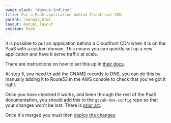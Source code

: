 ```yaml
---
owner_slack: "#govuk-2ndline"
title: Put a PaaS application behind Cloudfront CDN
parent: /manual.html
layout: manual_layout
section: PaaS
---
```

It is possible to put an application behind a Cloudfront CDN when it is on the PaaS with a custom domain. This means you can quickly set up a new application and have it serve traffic at scale.

There are instructions on how to set this up in [their docs](https://docs.cloud.service.gov.uk/deploying_services/use_a_custom_domain/#set-up-the-gov-uk-paas-cdn-route-service).

At step 5, you need to add the CNAME records to DNS, you can do this by manually adding it to Route53 in the AWS console to check that you've got it right.

Once you have checked it works, and been through the rest of the PaaS documentation, you should add this to the `govuk-dns-config` repo so that your changes won't be lost. There is [prior art](https://github.com/alphagov/govuk-dns-config/pull/694).

Once it's merged you must then [deploy the changes](dns.html)
